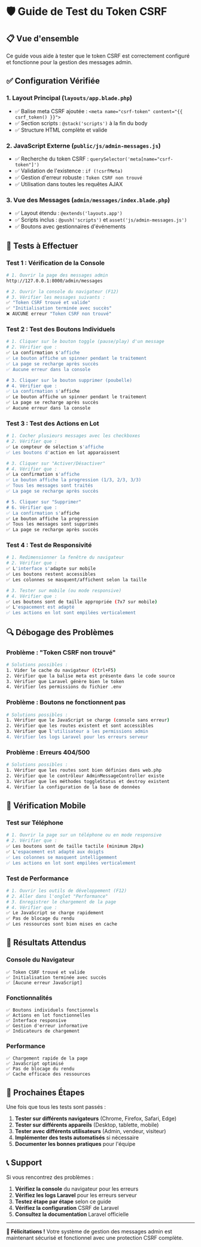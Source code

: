 # 🛡️ Guide de Test du Token CSRF

## 📋 **Vue d'ensemble**

Ce guide vous aide à tester que le token CSRF est correctement configuré et fonctionne pour la gestion des messages admin.

## ✅ **Configuration Vérifiée**

### **1. Layout Principal (`layouts/app.blade.php`)**
- ✅ Balise meta CSRF ajoutée : `<meta name="csrf-token" content="{{ csrf_token() }}">`
- ✅ Section scripts : `@stack('scripts')` à la fin du body
- ✅ Structure HTML complète et valide

### **2. JavaScript Externe (`public/js/admin-messages.js`)**
- ✅ Recherche du token CSRF : `querySelector('meta[name="csrf-token"]')`
- ✅ Validation de l'existence : `if (!csrfMeta)`
- ✅ Gestion d'erreur robuste : `Token CSRF non trouvé`
- ✅ Utilisation dans toutes les requêtes AJAX

### **3. Vue des Messages (`admin/messages/index.blade.php`)**
- ✅ Layout étendu : `@extends('layouts.app')`
- ✅ Scripts inclus : `@push('scripts')` et `asset('js/admin-messages.js')`
- ✅ Boutons avec gestionnaires d'événements

## 🧪 **Tests à Effectuer**

### **Test 1 : Vérification de la Console**
```bash
# 1. Ouvrir la page des messages admin
http://127.0.0.1:8000/admin/messages

# 2. Ouvrir la console du navigateur (F12)
# 3. Vérifier les messages suivants :
✅ "Token CSRF trouvé et valide"
✅ "Initialisation terminée avec succès"
❌ AUCUNE erreur "Token CSRF non trouvé"
```

### **Test 2 : Test des Boutons Individuels**
```bash
# 1. Cliquer sur le bouton toggle (pause/play) d'un message
# 2. Vérifier que :
✅ La confirmation s'affiche
✅ Le bouton affiche un spinner pendant le traitement
✅ La page se recharge après succès
✅ Aucune erreur dans la console

# 3. Cliquer sur le bouton supprimer (poubelle)
# 4. Vérifier que :
✅ La confirmation s'affiche
✅ Le bouton affiche un spinner pendant le traitement
✅ La page se recharge après succès
✅ Aucune erreur dans la console
```

### **Test 3 : Test des Actions en Lot**
```bash
# 1. Cocher plusieurs messages avec les checkboxes
# 2. Vérifier que :
✅ Le compteur de sélection s'affiche
✅ Les boutons d'action en lot apparaissent

# 3. Cliquer sur "Activer/Désactiver"
# 4. Vérifier que :
✅ La confirmation s'affiche
✅ Le bouton affiche la progression (1/3, 2/3, 3/3)
✅ Tous les messages sont traités
✅ La page se recharge après succès

# 5. Cliquer sur "Supprimer"
# 6. Vérifier que :
✅ La confirmation s'affiche
✅ Le bouton affiche la progression
✅ Tous les messages sont supprimés
✅ La page se recharge après succès
```

### **Test 4 : Test de Responsivité**
```bash
# 1. Redimensionner la fenêtre du navigateur
# 2. Vérifier que :
✅ L'interface s'adapte sur mobile
✅ Les boutons restent accessibles
✅ Les colonnes se masquent/affichent selon la taille

# 3. Tester sur mobile (ou mode responsive)
# 4. Vérifier que :
✅ Les boutons sont de taille appropriée (7x7 sur mobile)
✅ L'espacement est adapté
✅ Les actions en lot sont empilées verticalement
```

## 🔍 **Débogage des Problèmes**

### **Problème : "Token CSRF non trouvé"**
```bash
# Solutions possibles :
1. Vider le cache du navigateur (Ctrl+F5)
2. Vérifier que la balise meta est présente dans le code source
3. Vérifier que Laravel génère bien le token
4. Vérifier les permissions du fichier .env
```

### **Problème : Boutons ne fonctionnent pas**
```bash
# Solutions possibles :
1. Vérifier que le JavaScript se charge (console sans erreur)
2. Vérifier que les routes existent et sont accessibles
3. Vérifier que l'utilisateur a les permissions admin
4. Vérifier les logs Laravel pour les erreurs serveur
```

### **Problème : Erreurs 404/500**
```bash
# Solutions possibles :
1. Vérifier que les routes sont bien définies dans web.php
2. Vérifier que le contrôleur AdminMessageController existe
3. Vérifier que les méthodes toggleStatus et destroy existent
4. Vérifier la configuration de la base de données
```

## 📱 **Vérification Mobile**

### **Test sur Téléphone**
```bash
# 1. Ouvrir la page sur un téléphone ou en mode responsive
# 2. Vérifier que :
✅ Les boutons sont de taille tactile (minimum 28px)
✅ L'espacement est adapté aux doigts
✅ Les colonnes se masquent intelligemment
✅ Les actions en lot sont empilées verticalement
```

### **Test de Performance**
```bash
# 1. Ouvrir les outils de développement (F12)
# 2. Aller dans l'onglet "Performance"
# 3. Enregistrer le chargement de la page
# 4. Vérifier que :
✅ Le JavaScript se charge rapidement
✅ Pas de blocage du rendu
✅ Les ressources sont bien mises en cache
```

## 🎯 **Résultats Attendus**

### **Console du Navigateur**
```
✅ Token CSRF trouvé et valide
✅ Initialisation terminée avec succès
✅ [Aucune erreur JavaScript]
```

### **Fonctionnalités**
```
✅ Boutons individuels fonctionnels
✅ Actions en lot fonctionnelles
✅ Interface responsive
✅ Gestion d'erreur informative
✅ Indicateurs de chargement
```

### **Performance**
```
✅ Chargement rapide de la page
✅ JavaScript optimisé
✅ Pas de blocage du rendu
✅ Cache efficace des ressources
```

## 🚀 **Prochaines Étapes**

Une fois que tous les tests sont passés :

1. **Tester sur différents navigateurs** (Chrome, Firefox, Safari, Edge)
2. **Tester sur différents appareils** (Desktop, tablette, mobile)
3. **Tester avec différents utilisateurs** (Admin, vendeur, visiteur)
4. **Implémenter des tests automatisés** si nécessaire
5. **Documenter les bonnes pratiques** pour l'équipe

## 📞 **Support**

Si vous rencontrez des problèmes :

1. **Vérifiez la console** du navigateur pour les erreurs
2. **Vérifiez les logs Laravel** pour les erreurs serveur
3. **Testez étape par étape** selon ce guide
4. **Vérifiez la configuration** CSRF de Laravel
5. **Consultez la documentation** Laravel officielle

---

**🎉 Félicitations !** Votre système de gestion des messages admin est maintenant sécurisé et fonctionnel avec une protection CSRF complète.
